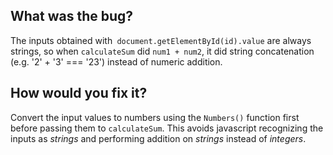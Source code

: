 ## What was the bug?
The inputs obtained with` document.getElementById(id).value` are always strings, so when `calculateSum` did `num1 + num2`, it did string concatenation (e.g. '2' + '3' === '23') instead of numeric addition.

## How would you fix it? 
Convert the input values to numbers using the `Numbers()` function first before passing them to `calculateSum`. This avoids javascript recognizing the inputs as *strings* and performing addition on *strings* instead of *integers*.

